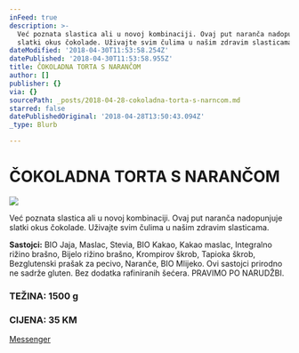 ```yaml
---
inFeed: true
description: >-
  Već poznata slastica ali u novoj kombinaciji. Ovaj put naranča nadopunjuje
  slatki okus čokolade. Uživajte svim čulima u našim zdravim slasticama.
dateModified: '2018-04-30T11:53:58.254Z'
datePublished: '2018-04-30T11:53:58.955Z'
title: ČOKOLADNA TORTA S NARANČOM
author: []
publisher: {}
via: {}
sourcePath: _posts/2018-04-28-cokoladna-torta-s-narncom.md
starred: false
datePublishedOriginal: '2018-04-28T13:50:43.094Z'
_type: Blurb

---
```

# ČOKOLADNA TORTA S NARANČOM
![](https://the-grid-user-content.s3-us-west-2.amazonaws.com/e3d9e8f2-4fb7-4195-859d-c8ee19979408.jpg)

Već poznata slastica ali u novoj kombinaciji. Ovaj put naranča nadopunjuje slatki okus čokolade. Uživajte svim čulima u našim zdravim slasticama.

**Sastojci:** BIO Jaja, Maslac, Stevia, BIO Kakao, Kakao maslac, Integralno rižino brašno, Bijelo rižino brašno, Krompirov škrob, Tapioka škrob, Bezglutenski prašak za pecivo, Naranče, BIO Mlijeko. Ovi sastojci prirodno ne sadrže gluten. Bez dodatka rafiniranih šećera. PRAVIMO PO NARUDŽBI.

### TEŽINA: 1500 g

### CIJENA: 35 KM
[Messenger][0]

[0]: https://www.messenger.com/t/greenday.kolaci.peciva